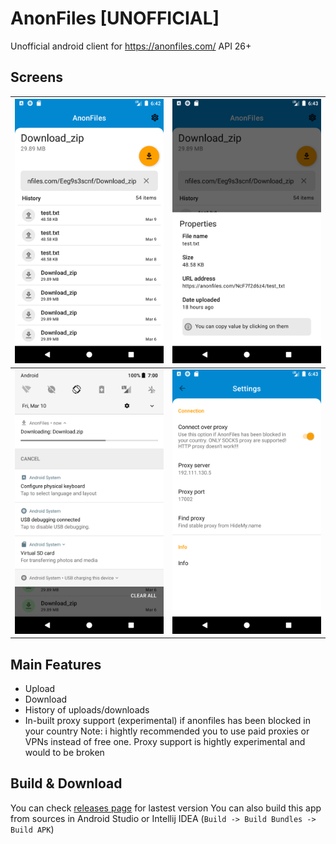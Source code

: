 ﻿# AnonFiles [UNOFFICIAL]
Unofficial android client for https://anonfiles.com/ API 26+
## Screens
| ![Main Sreen](/screens/main.png) | ![Menu Screen](/screens/properties.png) 
|--|--|
| ![Download](/screens/download.png) | ![Settings](/screens/settings.png) 

## Main Features
- Upload
- Download
- History of uploads/downloads
- In-built proxy support (experimental) if anonfiles has been blocked in your country
Note: i hightly recommended you to use paid proxies or VPNs instead of free one. Proxy support is hightly experimental and would to be broken
## Build & Download
You can check [releases page](/releases) for lastest version
You can also build this app from sources in Android Studio or Intellij IDEA (`Build -> Build Bundles -> Build APK`)


